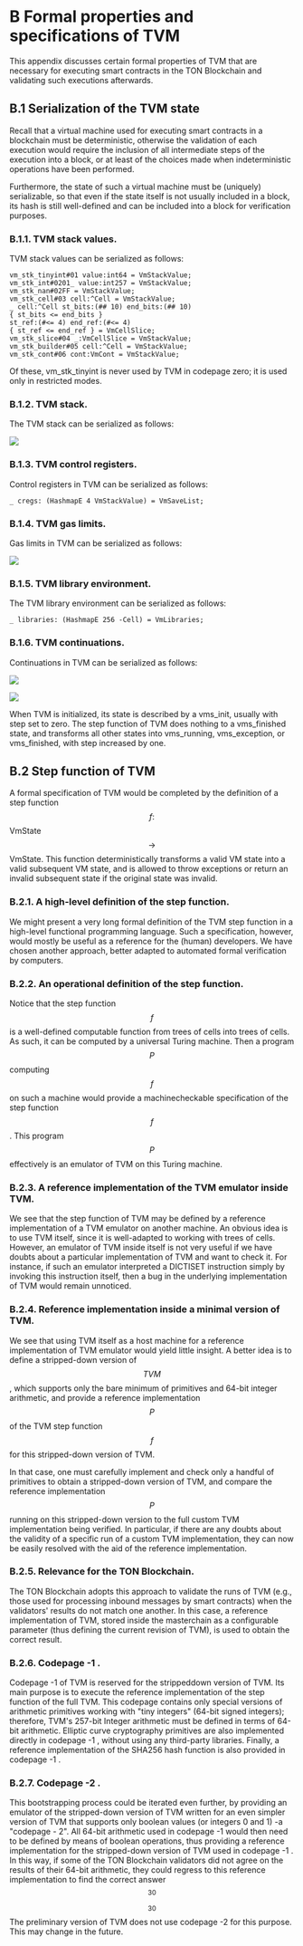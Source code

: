# B Formal properties and specifications of TVM

This appendix discusses certain formal properties of TVM that are necessary for executing smart contracts in the TON Blockchain and validating such executions afterwards.

## B.1 Serialization of the TVM state

Recall that a virtual machine used for executing smart contracts in a blockchain must be deterministic, otherwise the validation of each execution would require the inclusion of all intermediate steps of the execution into a block, or at least of the choices made when indeterministic operations have been performed.

Furthermore, the state of such a virtual machine must be (uniquely) serializable, so that even if the state itself is not usually included in a block, its hash is still well-defined and can be included into a block for verification purposes.

### B.1.1. TVM stack values. 

TVM stack values can be serialized as follows:

```
vm_stk_tinyint#01 value:int64 = VmStackValue;
vm_stk_int#0201_ value:int257 = VmStackValue;
vm_stk_nan#02FF = VmStackValue;
vm_stk_cell#03 cell:^Cell = VmStackValue;
_ cell:^Cell st_bits:(## 10) end_bits:(## 10)
{ st_bits <= end_bits }
st_ref:(#<= 4) end_ref:(#<= 4)
{ st_ref <= end_ref } = VmCellSlice;
vm_stk_slice#04 _:VmCellSlice = VmStackValue;
vm_stk_builder#05 cell:^Cell = VmStackValue;
vm_stk_cont#06 cont:VmCont = VmStackValue;
```

Of these, vm_stk_tinyint is never used by TVM in codepage zero; it is used only in restricted modes.

### B.1.2. TVM stack. 

The TVM stack can be serialized as follows:

![](https://cdn.mathpix.com/cropped/2023_06_02_174e9ec2591c06b3f394g-142.jpg?height=212&width=1329&top_left_y=2154&top_left_x=365)

### B.1.3. TVM control registers. 

Control registers in TVM can be serialized as follows:

```
_ cregs: (HashmapE 4 VmStackValue) = VmSaveList;
```

### B.1.4. TVM gas limits. 

Gas limits in TVM can be serialized as follows:

![](https://cdn.mathpix.com/cropped/2023_06_02_174e9ec2591c06b3f394g-143.jpg?height=164&width=1048&top_left_y=746&top_left_x=366)

### B.1.5. TVM library environment. 

The TVM library environment can be serialized as follows:

```
_ libraries: (HashmapE 256 -Cell) = VmLibraries;
```

### B.1.6. TVM continuations. 

Continuations in TVM can be serialized as follows:

![](https://cdn.mathpix.com/cropped/2023_06_02_174e9ec2591c06b3f394g-143.jpg?height=672&width=1353&top_left_y=1281&top_left_x=362)

![](https://cdn.mathpix.com/cropped/2023_06_02_174e9ec2591c06b3f394g-144.jpg?height=306&width=1349&top_left_y=453&top_left_x=366)

When TVM is initialized, its state is described by a vms_init, usually with step set to zero. The step function of TVM does nothing to a vms_finished state, and transforms all other states into vms_running, vms_exception, or vms_finished, with step increased by one.

## B.2 Step function of TVM

A formal specification of TVM would be completed by the definition of a step function $$f:$$ VmState $$\rightarrow$$ VmState. This function deterministically transforms a valid VM state into a valid subsequent VM state, and is allowed to throw exceptions or return an invalid subsequent state if the original state was invalid.

### B.2.1. A high-level definition of the step function. 

We might present a very long formal definition of the TVM step function in a high-level functional programming language. Such a specification, however, would mostly be useful as a reference for the (human) developers. We have chosen another approach, better adapted to automated formal verification by computers.

### B.2.2. An operational definition of the step function. 

Notice that the step function $$f$$ is a well-defined computable function from trees of cells into trees of cells. As such, it can be computed by a universal Turing machine. Then a program $$P$$ computing $$f$$ on such a machine would provide a machinecheckable specification of the step function $$f$$. This program $$P$$ effectively is an emulator of TVM on this Turing machine.

### B.2.3. A reference implementation of the TVM emulator inside TVM. 

We see that the step function of TVM may be defined by a reference implementation of a TVM emulator on another machine. An obvious idea is to use TVM itself, since it is well-adapted to working with trees of cells. However, an emulator of TVM inside itself is not very useful if we have doubts about a particular implementation of TVM and want to check it. For instance, if such an emulator interpreted a DICTISET instruction simply by invoking this instruction itself, then a bug in the underlying implementation of TVM would remain unnoticed.

### B.2.4. Reference implementation inside a minimal version of TVM. 

We see that using TVM itself as a host machine for a reference implementation of TVM emulator would yield little insight. A better idea is to define a stripped-down version of $$T V M$$, which supports only the bare minimum of primitives and 64-bit integer arithmetic, and provide a reference implementation $$P$$ of the TVM step function $$f$$ for this stripped-down version of TVM.

In that case, one must carefully implement and check only a handful of primitives to obtain a stripped-down version of TVM, and compare the reference implementation $$P$$ running on this stripped-down version to the full custom TVM implementation being verified. In particular, if there are any doubts about the validity of a specific run of a custom TVM implementation, they can now be easily resolved with the aid of the reference implementation.

### B.2.5. Relevance for the TON Blockchain. 

The TON Blockchain adopts this approach to validate the runs of TVM (e.g., those used for processing inbound messages by smart contracts) when the validators' results do not match one another. In this case, a reference implementation of TVM, stored inside the masterchain as a configurable parameter (thus defining the current revision of TVM), is used to obtain the correct result.

### B.2.6. Codepage -1 . 

Codepage -1 of TVM is reserved for the strippeddown version of TVM. Its main purpose is to execute the reference implementation of the step function of the full TVM. This codepage contains only special versions of arithmetic primitives working with "tiny integers" (64-bit signed integers); therefore, TVM's 257-bit Integer arithmetic must be defined in terms of 64-bit arithmetic. Elliptic curve cryptography primitives are also implemented directly in codepage -1 , without using any third-party libraries. Finally, a reference implementation of the SHA256 hash function is also provided in codepage -1 .

### B.2.7. Codepage -2 . 

This bootstrapping process could be iterated even further, by providing an emulator of the stripped-down version of TVM written for an even simpler version of TVM that supports only boolean values (or integers 0 and 1) -a "codepage - 2". All 64-bit arithmetic used in codepage -1 would then need to be defined by means of boolean operations, thus providing a reference implementation for the stripped-down version of TVM used in codepage -1 . In this way, if some of the TON Blockchain validators did not agree on the results of their 64-bit arithmetic, they could regress to this reference implementation to find the correct answer $${ }^{30}$$

$${ }^{30}$$ The preliminary version of TVM does not use codepage -2 for this purpose. This may change in the future.